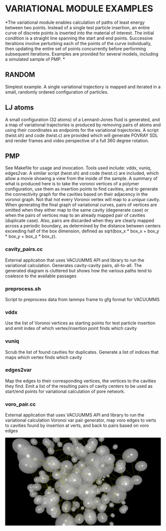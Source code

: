 # VARIATIONAL MODULE EXAMPLES 

*The variational module enables calculation of paths of least energy between two points. Instead of a single test particle insertion, an entire curve of discrete points is inserted into the material of interest. The initial condition is a straight line spanning the start and end points. Successive iterations involve perturbing each of the points of the curve individually, then updating the entire set of points concurrently before performing subsequent iterations. Examples are provided for several models, including a simulated sample of PMP. *

## RANDOM

Simplest example. A single variational trajectiory is mapped and iterated in a small, randomly ordered configuration of particles. 

## LJ atoms

A small configuration (32 atoms) of a Lennard-Jones fluid is generated, and a map of variational trajectories is produced by removing pairs of atoms and using their coordinates as endpoints for the variational trajectories. A script (twist.sh) and code (twist.c) are provided which will generate POVRAY SDL and render frames and video perspective of a full 360 degree rotation.

## PMP

See Makefile for usage and invocation. Tools used include: vddx, vuniq, edges2var. A similar script (twist.sh) and code (twist.c) are included, which allow a movie showing a view from the inside of the sample.
A summary of what is produced here is to take the voronoi vertices of a polymer configuration, use them as insertion points to find cavities, and to generate the connectivity graph for the cavities based on their adjacency in the voronoi graph. Not that not every Voronoi vertex will map to a *unique* cavity. When generating the final graph of variational curves, pairs of vertices are omitted when they either map to the same cavity (degenerate case) or when the pairs of vertices map to an already mapped pair of cavities (duplicate case). Also, pairs are discarded when they are clearly mapped across a periodic boundary, as determined by the distance between centers exceeding half of the box dimension, defined as sqrt(box_x * box_x + box_y * box_y + box_z * box_z).

### cavity_pairs.cc 

External application that uses VACUUMMS API and library to run the variational calculation. Generates cavity-cavity pairs, all-to-all. The generated diagram is cluttered but shows how the various paths tend to coalesce to the available passages

### preprocess.sh    

Script to preprocess data from lammps frame to gfg format for VACUUMMS

### vddx 

Use the list of Voronoi vertices as starting points for test particle insertion and emit index of which vertex/insertion point finds which cavity

### vuniq 

Scrub the list of found cavities for duplicates. Generate a list of indices that maps which vertex finds which cavity

### edges2var 

Map the edges to their corresponding vertices, the vertices to the cavities they find.  Emit a list of the resulting pairs of cavity centers to be used as start/end points for variational calculation of pore network. 

### voro_pair.cc

External application that uses VACUUMMS API and library to run the variational calculation Voronoi var pair generator, map voro edges to verts to cavities found by insertion at verts, and back to pairs based on voro edges

![PS](PMP/base.png)
